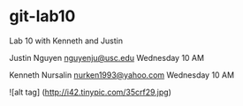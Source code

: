 git-lab10
=========

Lab 10 with Kenneth and Justin

Justin Nguyen
nguyenju@usc.edu
Wednesday 10 AM


Kenneth Nursalin
nurken1993@yahoo.com
Wednesday 10 AM

![alt tag] (http://i42.tinypic.com/35crf29.jpg)